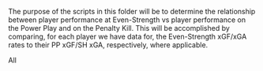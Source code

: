The purpose of the scripts in this folder will be to determine the relationship between player performance at
Even-Strength vs player performance on the Power Play and on the Penalty Kill. This will be accomplished by comparing,
for each player we have data for, the Even-Strength xGF/xGA rates to their PP xGF/SH xGA, respectively, where
applicable.

All 